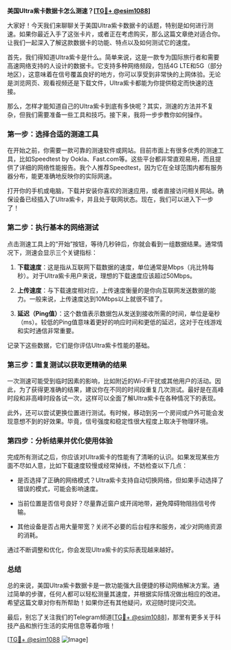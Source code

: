 **美国Ultra紫卡数据卡怎么测速？[[TG💪+ @esim1088](https://t.me/s/esim1088)]**

大家好！今天我们来聊聊关于美国Ultra紫卡数据卡的话题，特别是如何进行测速。如果你最近入手了这张卡片，或者正在考虑购买，那么这篇文章绝对适合你。让我们一起深入了解这款数据卡的功能、特点以及如何测试它的速度。

首先，我们得知道Ultra紫卡是什么。简单来说，这是一款专为国际旅行者和需要高速网络支持的人设计的数据卡。它支持多种网络频段，包括4G LTE和5G（部分地区），这意味着在信号覆盖良好的地方，你可以享受到非常快的上网体验。无论是浏览网页、观看视频还是下载文件，Ultra紫卡都能为你提供稳定而快速的连接。

那么，怎样才能知道自己的Ultra紫卡到底有多快呢？其实，测速的方法并不复杂，但我们需要准备一些工具和技巧。接下来，我将一步步教你如何操作。

### 第一步：选择合适的测速工具

在开始之前，你需要一款可靠的测速软件或网站。目前市面上有很多优秀的测速工具，比如Speedtest by Ookla、Fast.com等。这些平台都非常直观易用，而且提供了详细的网络性能报告。我个人推荐Speedtest，因为它在全球范围内都有服务器分布，能更准确地反映你的实际网速。

打开你的手机或电脑，下载并安装你喜欢的测速应用，或者直接访问相关网站。确保设备已经插入了Ultra紫卡，并且处于联网状态。现在，我们可以进入下一步了！

### 第二步：执行基本的网络测试

点击测速工具上的“开始”按钮，等待几秒钟后，你就会看到一组数据结果。通常情况下，测速会显示三个关键指标：

1. **下载速度**：这是指从互联网下载数据的速度，单位通常是Mbps（兆比特每秒）。对于Ultra紫卡用户来说，理想的下载速度应该超过50Mbps。
   
2. **上传速度**：与下载速度相对应，上传速度衡量的是你向互联网发送数据的能力。一般来说，上传速度达到10Mbps以上就很不错了。

3. **延迟（Ping值）**：这个数值表示数据包从发送到接收所需的时间，单位是毫秒（ms）。较低的Ping值意味着更好的响应时间和更低的延迟，这对于在线游戏和实时通信非常重要。

记录下这些数据，它们是你评估Ultra紫卡性能的基础。

### 第三步：重复测试以获取更精确的结果

一次测速可能受到临时因素的影响，比如附近的Wi-Fi干扰或其他用户的活动。因此，为了获得更准确的结果，建议你在不同的时间段重复几次测试。最好是在高峰时段和非高峰时段各试一次，这样可以全面了解Ultra紫卡在各种情况下的表现。

此外，还可以尝试更换位置进行测试。有时候，移动到另一个房间或户外可能会发现意想不到的好效果。毕竟，信号强度和稳定性很大程度上取决于物理环境。

### 第四步：分析结果并优化使用体验

完成所有测试之后，你应该对Ultra紫卡的性能有了清晰的认识。如果发现某些方面不尽如人意，比如下载速度较慢或经常掉线，不妨检查以下几点：

- 是否选择了正确的网络模式？Ultra紫卡支持自动切换网络，但如果手动选择了错误的模式，可能会影响速度。
  
- 当前位置是否信号良好？尽量靠近窗户或开阔地带，避免障碍物阻挡信号传输。
  
- 其他设备是否占用大量带宽？关闭不必要的后台程序和服务，减少对网络资源的消耗。

通过不断调整和优化，你会发现Ultra紫卡的实际表现越来越好。

### 总结

总的来说，美国Ultra紫卡数据卡是一款功能强大且便捷的移动网络解决方案。通过简单的步骤，任何人都可以轻松测量其速度，并根据实际情况做出相应的改进。希望这篇文章对你有所帮助！如果你还有其他疑问，欢迎随时提问交流。

最后，别忘了关注我们的Telegram频道[[TG💪+ @esim1088](https://t.me/s/esim1088)]，那里有更多关于科技产品和旅行生活的实用信息等着你哦！

[[TG💪+ @esim1088](https://t.me/s/esim1088) ![Image](https://i.postimg.cc/4NQfJmqS/Snipaste-2025-05-13-00-14-12.png)]
